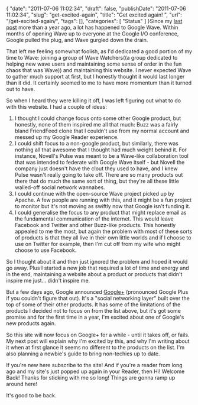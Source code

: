 {
    "date": "2011-07-06 11:02:34",
    "draft": false,
    "publishDate": "2011-07-06 11:02:34",
    "slug": "get-excited-again",
    "title": "Get excited again! ",
    "url": "\/get-excited-again\/",
    "tags": [],
    "categories": [
        "Status"
    ]
}Since my [last
post](//the.geekorium.com.au/google-wave-live-and-available-for-everyone-including-google-apps-users/)
more than a year ago, a lot has happened to Google Wave. Within months
of opening Wave up to everyone at the Google I/O conference, Google
pulled the plug, and Wave gurgled down the drain.

That left me feeling somewhat foolish, as I'd dedicated a good portion
of my time to Wave: joining a group of Wave Watchers((a group dedicated
to helping new wave users and maintaining some sense of order in the fun
chaos that was Wave)) and maintaining this website. I never expected
Wave to gather much support at first, but I honestly thought it would
last longer than it did. It certainly seemed to me to have more momentum
than it turned out to have.

So when I heard they were killing it off, I was left figuring out what
to do with this website. I had a couple of ideas:

1.  I thought I could change focus onto some other Google product, but
    honestly, none of them inspired me all that much: Buzz was a fairly
    bland FriendFeed clone that I couldn't use from my normal account
    and messed up my Google Reader experience.
2.  I could shift focus to a non-google product, but similarly, there
    was nothing all that awesome that I thought had much weight
    behind it. For instance, Novell's Pulse was meant to be a Wave-like
    collaboration tool that was intended to federate with Google Wave
    itself - but Novell the company just doesn't have the clout they
    used to have, and I knew Pulse wasn't really going to take off.
    There are so many products out there that do much the same sort of
    thing, but they're all these little walled-off social
    network wannabes.
3.  I could continue with the open-source Wave project picked up
    by Apache. A few people are running with this, and it might be a fun
    project to monitor but it's not moving as swiftly now that Google
    isn't funding it.
4.  I could generalise the focus to any product that might replace email
    as the fundamental communication of the internet. This would leave
    Facebook and Twitter and other Buzz-like products. This honestly
    appealed to me the most, but again the problem with most of these
    sorts of products is that they all live in their own little worlds
    and if I choose to use on Twitter for example, then I'm cut off from
    my wife who might choose to use Facebook.

So I thought about it and then just ignored the problem and hoped it
would go away. Plus I started a new job that required a lot of time and
energy and in the end, maintaining a website about a product or products
that didn't inspire me just... didn't inspire me.

But a few days ago, Google announced
[Google+](http://googleblog.blogspot.com/2011/06/introducing-google-project-real-life.html)
(pronounced Google Plus if you couldn't figure that out). It's a "social
networking layer" built over the top of some of their other products. It
has some of the limitations of the products I decided not to focus on
from the list above, but it's got some promise and for the first time in
a year, I'm excited about one of Google's new products again.

So this site will now focus on Google+ for a while - until it takes off,
or fails. My next post will explain why I'm excited by this, and why I'm
writing about it when at first glance it seems no different to the
products on the list. I'm also planning a newbie's guide to bring
non-techies up to date.

If you're new here subscribe to the site! And if you're a reader from
long ago and my site's just popped up again in your Reader, then Hi!
Welcome Back! Thanks for sticking with me so long! Things are gonna ramp
up around here!

It's good to be back.